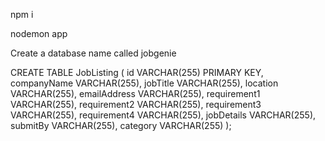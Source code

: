 <!-- Package installation -->
npm i 

<!-- To run the application -->
nodemon app


<!-- DATABASES -->
Create a database name called jobgenie

<!-- Run this command to create -->
CREATE TABLE JobListing (
    id VARCHAR(255) PRIMARY KEY,
    companyName VARCHAR(255),
    jobTitle VARCHAR(255),
    location VARCHAR(255),
    emailAddress VARCHAR(255),
    requirement1 VARCHAR(255),
    requirement2 VARCHAR(255),
    requirement3 VARCHAR(255),
    requirement4 VARCHAR(255),
    jobDetails VARCHAR(255),
    submitBy VARCHAR(255),
    category VARCHAR(255)
);
